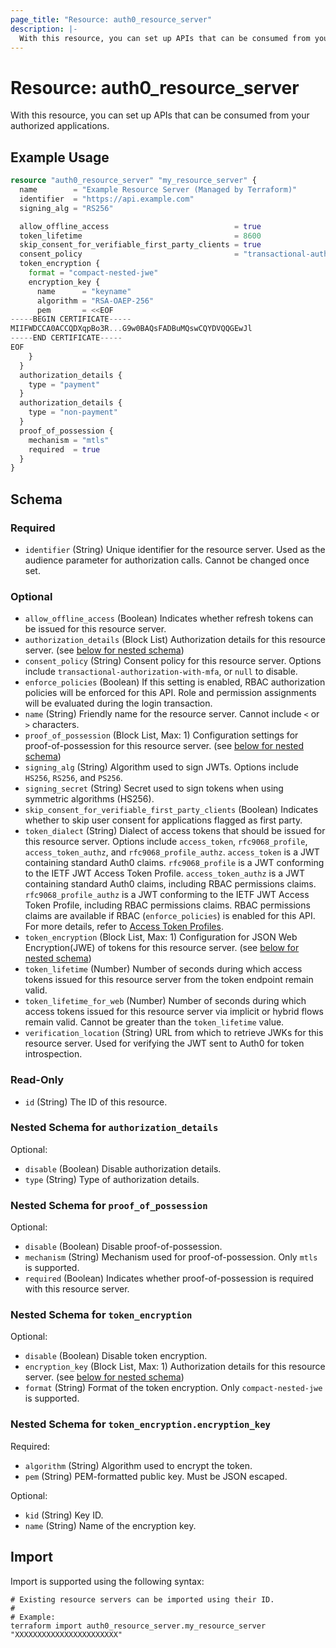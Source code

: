 ```yaml
---
page_title: "Resource: auth0_resource_server"
description: |-
  With this resource, you can set up APIs that can be consumed from your authorized applications.
---
```


# Resource: auth0_resource_server

With this resource, you can set up APIs that can be consumed from your authorized applications.

## Example Usage

```terraform
resource "auth0_resource_server" "my_resource_server" {
  name        = "Example Resource Server (Managed by Terraform)"
  identifier  = "https://api.example.com"
  signing_alg = "RS256"

  allow_offline_access                            = true
  token_lifetime                                  = 8600
  skip_consent_for_verifiable_first_party_clients = true
  consent_policy                                  = "transactional-authorization-with-mfa"
  token_encryption {
    format = "compact-nested-jwe"
    encryption_key {
      name      = "keyname"
      algorithm = "RSA-OAEP-256"
      pem       = <<EOF
-----BEGIN CERTIFICATE-----
MIIFWDCCA0ACCQDXqpBo3R...G9w0BAQsFADBuMQswCQYDVQQGEwJl
-----END CERTIFICATE-----
EOF
    }
  }
  authorization_details {
    type = "payment"
  }
  authorization_details {
    type = "non-payment"
  }
  proof_of_possession {
    mechanism = "mtls"
    required  = true
  }
}
```

<!-- schema generated by tfplugindocs -->
## Schema

### Required

- `identifier` (String) Unique identifier for the resource server. Used as the audience parameter for authorization calls. Cannot be changed once set.

### Optional

- `allow_offline_access` (Boolean) Indicates whether refresh tokens can be issued for this resource server.
- `authorization_details` (Block List) Authorization details for this resource server. (see [below for nested schema](#nestedblock--authorization_details))
- `consent_policy` (String) Consent policy for this resource server. Options include `transactional-authorization-with-mfa`, or `null` to disable.
- `enforce_policies` (Boolean) If this setting is enabled, RBAC authorization policies will be enforced for this API. Role and permission assignments will be evaluated during the login transaction.
- `name` (String) Friendly name for the resource server. Cannot include `<` or `>` characters.
- `proof_of_possession` (Block List, Max: 1) Configuration settings for proof-of-possession for this resource server. (see [below for nested schema](#nestedblock--proof_of_possession))
- `signing_alg` (String) Algorithm used to sign JWTs. Options include `HS256`, `RS256`, and `PS256`.
- `signing_secret` (String) Secret used to sign tokens when using symmetric algorithms (HS256).
- `skip_consent_for_verifiable_first_party_clients` (Boolean) Indicates whether to skip user consent for applications flagged as first party.
- `token_dialect` (String) Dialect of access tokens that should be issued for this resource server. Options include `access_token`, `rfc9068_profile`, `access_token_authz`, and `rfc9068_profile_authz`. `access_token` is a JWT containing standard Auth0 claims. `rfc9068_profile` is a JWT conforming to the IETF JWT Access Token Profile. `access_token_authz` is a JWT containing standard Auth0 claims, including RBAC permissions claims. `rfc9068_profile_authz` is a JWT conforming to the IETF JWT Access Token Profile, including RBAC permissions claims. RBAC permissions claims are available if RBAC (`enforce_policies`) is enabled for this API. For more details, refer to [Access Token Profiles](https://auth0.com/docs/secure/tokens/access-tokens/access-token-profiles).
- `token_encryption` (Block List, Max: 1) Configuration for JSON Web Encryption(JWE) of tokens for this resource server. (see [below for nested schema](#nestedblock--token_encryption))
- `token_lifetime` (Number) Number of seconds during which access tokens issued for this resource server from the token endpoint remain valid.
- `token_lifetime_for_web` (Number) Number of seconds during which access tokens issued for this resource server via implicit or hybrid flows remain valid. Cannot be greater than the `token_lifetime` value.
- `verification_location` (String) URL from which to retrieve JWKs for this resource server. Used for verifying the JWT sent to Auth0 for token introspection.

### Read-Only

- `id` (String) The ID of this resource.

<a id="nestedblock--authorization_details"></a>
### Nested Schema for `authorization_details`

Optional:

- `disable` (Boolean) Disable authorization details.
- `type` (String) Type of authorization details.


<a id="nestedblock--proof_of_possession"></a>
### Nested Schema for `proof_of_possession`

Optional:

- `disable` (Boolean) Disable proof-of-possession.
- `mechanism` (String) Mechanism used for proof-of-possession. Only `mtls` is supported.
- `required` (Boolean) Indicates whether proof-of-possession is required with this resource server.


<a id="nestedblock--token_encryption"></a>
### Nested Schema for `token_encryption`

Optional:

- `disable` (Boolean) Disable token encryption.
- `encryption_key` (Block List, Max: 1) Authorization details for this resource server. (see [below for nested schema](#nestedblock--token_encryption--encryption_key))
- `format` (String) Format of the token encryption. Only `compact-nested-jwe` is supported.

<a id="nestedblock--token_encryption--encryption_key"></a>
### Nested Schema for `token_encryption.encryption_key`

Required:

- `algorithm` (String) Algorithm used to encrypt the token.
- `pem` (String) PEM-formatted public key. Must be JSON escaped.

Optional:

- `kid` (String) Key ID.
- `name` (String) Name of the encryption key.

## Import

Import is supported using the following syntax:

```shell
# Existing resource servers can be imported using their ID.
#
# Example:
terraform import auth0_resource_server.my_resource_server "XXXXXXXXXXXXXXXXXXXXXXX"
```
